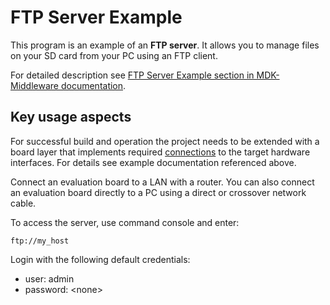 # FTP Server Example

This program is an example of an **FTP server**. It allows you to manage files on your SD card from your PC using an FTP client.

For detailed description see [FTP Server Example section in MDK-Middleware documentation](https://arm-software.github.io/MDK-Middleware/latest/Network/FTP_Server_Example.html).


## Key usage aspects

For successful build and operation the project needs to be extended with a board layer that implements required [connections](https://github.com/Open-CMSIS-Pack/cmsis-toolbox/blob/main/docs/ReferenceApplications.md#connections) to the target hardware interfaces. For details see example documentation referenced above.

Connect an evaluation board to a LAN with a router. You can also connect an evaluation board directly to a PC using a direct or crossover network cable.

To access the server, use command console and enter:

```
ftp://my_host
```

Login with the following default credentials:
 - user: admin
 - password: \<none\>
